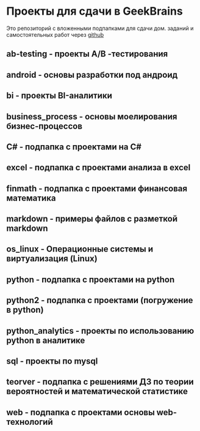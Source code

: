 # Проекты для сдачи в GeekBrains

Это репозиторий с вложенными подпапками для сдачи дом. заданий и самостоятельных работ через [github](https://github.com/)

## ab-testing - проекты A/B -тестирования

## android - основы разработки под андроид

## bi - проекты BI-аналитики

## business_process - основы моелирования бизнес-процессов

## C# - подпапка с проектами на C#

## excel - подпапка с проектами анализа в excel

## finmath - подпапка с проектами финансовая математика

## markdown - примеры файлов с разметкой markdown

## os_linux - Операционные системы и виртуализация (Linux)

## python - подпапка с проектами на python

## python2 - подпапка с проектами (погружение в python)

## python_analytics - проекты по использованию python в аналитике

## sql - проекты по mysql

## teorver - подпапка с решениями ДЗ по теории вероятностей и математической статистике

## web - подпапка с проектами основы web-технологий
